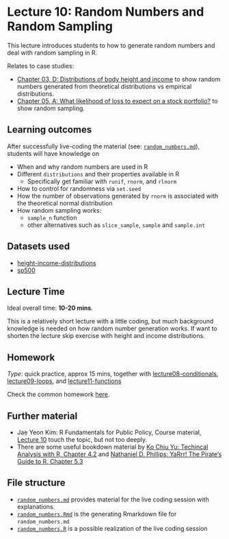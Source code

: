 # Lecture 10: Random Numbers and Random Sampling

This lecture introduces students to how to generate random numbers and deal with random sampling in R.

Relates to case studies:
  - [Chapter 03, D: Distributions of body height and income](https://gabors-data-analysis.com/casestudies/#ch03d-distributions-of-body-height-and-income) to show random numbers generated from theoretical distributions vs empirical distributions. 
  - [Chapter 05, A: What likelihood of loss to expect on a stock portfolio?](https://gabors-data-analysis.com/casestudies/#ch05a-what-likelihood-of-loss-to-expect-on-a-stock-portfolio) to show random sampling.


## Learning outcomes
After successfully live-coding the material (see: [`random_numbers.md`](https://github.com/gabors-data-analysis/da-coding-rstats/blob/main/lecture10-random-numbers/random_numbers.md)), students will have knowledge on

- When and why random numbers are used in R
- Different `distributions` and their properties available in R
  - Specifically get familiar with `runif`, `rnorm`, and `rlnorm`
- How to control for randomness via `set.seed`
- How the number of observations generated by `rnorm` is associated with the theoretical normal distribution
- How random sampling works:
  - `sample_n` function
  - other alternatives such as `slice_sample`, `sample` and `sample.int` 

## Datasets used

- [height-income-distributions](https://gabors-data-analysis.com/datasets/#height-income-distributions)
- [sp500](https://gabors-data-analysis.com/datasets/#sp500)

## Lecture Time

Ideal overall time: **10-20 mins**.

This is a relatively short lecture with a little coding, but much background knowledge is needed on how random number generation works.
If want to shorten the lecture skip exercise with height and income distributions.

## Homework

*Type*: quick practice, approx 15 mins, together with [lecture08-conditionals](https://github.com/gabors-data-analysis/da-coding-rstats/edit/main/lecture08-conditionals), [lecture09-loops](https://github.com/gabors-data-analysis/da-coding-rstats/edit/main/lecture09-loops), and [lecture11-functions](https://github.com/gabors-data-analysis/da-coding-rstats/edit/main/lecture11-functions)

Check the common homework [here](https://github.com/gabors-data-analysis/da-coding-rstats/blob/main/lecture11-functions/README.md).

## Further material

  - Jae Yeon Kim: R Fundamentals for Public Policy, Course material, [Lecture 10](https://github.com/KDIS-DSPPM/r-fundamentals/blob/main/lecture_notes/10_functional_programming.Rmd) touch the topic, but not too deeply.
  - There are some useful bookdown material by [Ko Chiu Yu: Techincal Analysis with R, Chapter 4.2](https://bookdown.org/kochiuyu/Technical-Analysis-with-R/random-number.html) and [Nathaniel D. Phillips: YaRrr! The Pirate’s Guide to R, Chapter 5.3](https://bookdown.org/ndphillips/YaRrr/generating-random-data.html)


## File structure
  
  - [`random_numbers.md`](https://github.com/gabors-data-analysis/da-coding-rstats/blob/main/lecture10-random-numbers/random_numbers.md) provides material for the live coding session with explanations.
  - [`random_numbers.Rmd`](https://github.com/gabors-data-analysis/da-coding-rstats/blob/main/lecture10-random-numbers/random_numbers.Rmd) is the generating Rmarkdown file for `random_numbers.md`
  - [`random_numbers.R`](https://github.com/gabors-data-analysis/da-coding-rstats/blob/main/lecture10-random-numbers/random_numbers.R) is a possible realization of the live coding session
